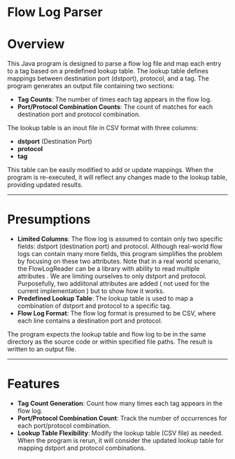 # Flow Log Parser
# **Overview**

This Java program is designed to parse a flow log file and map each entry to a tag based on a predefined lookup table. The lookup table defines mappings between destination port (dstport), protocol, and a tag. The program generates an output file containing two sections:

- **Tag Counts**: The number of times each tag appears in the flow log.
- **Port/Protocol Combination Counts**: The count of matches for each destination port and protocol combination.

The lookup table is an inout file in CSV format with three columns:

- **dstport** (Destination Port)
- **protocol**
- **tag**

This table can be easily modified to add or update mappings. When the program is re-executed, it will reflect any changes made to the lookup table, providing updated results.

---

# **Presumptions**

- **Limited Columns**: The flow log is assumed to contain only two specific fields: dstport (destination port) and protocol. Although real-world flow logs can contain many more fields, this program simplifies the problem by focusing on these two attributes. Note that in a real world scenario, the FlowLogReader can be a library with ability to read multiple attributes . We are limiting ourselves to  only dstport  and protocol. Purposefully, two addiitonal attributes are added ( not used for the current implementation ) but to show how it works.
- **Predefined Lookup Table**: The lookup table is used to map a combination of dstport and protocol to a specific tag.
- **Flow Log Format**: The flow log format is presumed to be CSV, where each line contains a destination port and protocol.

The program expects the lookup table and flow log to be in the same directory as the source code or within specified file paths. The result is written to an output file.

---

# **Features**

- **Tag Count Generation**: Count how many times each tag appears in the flow log.
- **Port/Protocol Combination Count**: Track the number of occurrences for each port/protocol combination.
- **Lookup Table Flexibility**: Modify the lookup table (CSV file) as needed. When the program is rerun, it will consider the updated lookup table for mapping dstport and protocol combinations.

